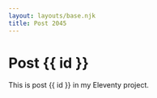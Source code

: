 ```yaml
---
layout: layouts/base.njk
title: Post 2045
---
```


# Post {{ id }}

This is post {{ id }} in my Eleventy project.
